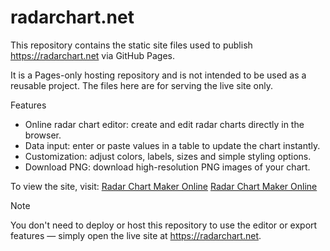 # radarchart.net

This repository contains the static site files used to publish https://radarchart.net via GitHub Pages.

It is a Pages-only hosting repository and is not intended to be used as a reusable project. The files here are for serving the live site only.

Features

- Online radar chart editor: create and edit radar charts directly in the browser.
- Data input: enter or paste values in a table to update the chart instantly.
- Customization: adjust colors, labels, sizes and simple styling options.
- Download PNG: download high-resolution PNG images of your chart.

To view the site, visit: [Radar Chart Maker Online](https://radarchart.net)
<a href="https://radarchart.net">Radar Chart Maker Online</a>

Note

You don't need to deploy or host this repository to use the editor or export features — simply open the live site at https://radarchart.net.

